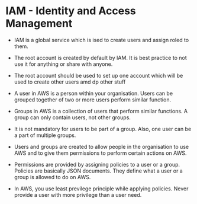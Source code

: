 # IAM - Identity and Access Management

- IAM is a global service which is ised to create users and assign roled to them. 

- The root account is created by default by IAM. It is best practice to not use it for anything or share with anyone.

- The root account should be used to set up one account which will be used to create other users amd dp other stuff

- A user in AWS is a person within your organisation. Users can be grouped together of two or more users perform similar function.

- Groups in AWS is a collection of users that perform similar functions. A group can only contain users, not other groups.

- It is not mandatory for users to be part of a group. Also, one user can be a part of multiple groups.

- Users and groups are created to allow people in the organisation to use AWS and to give them permissions to perform certain actions on AWS.

- Permissions are provided by assigning policies to a user or a group. Policies are basically JSON documents. They define what a user or a group is allowed to do on AWS.

- In AWS, you use least previlege principle while applying policies. Never provide a user with more privilege than a user need.
